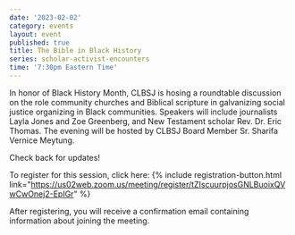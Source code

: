 ```yaml
---
date: '2023-02-02'
category: events
layout: event
published: true
title: The Bible in Black History
series: scholar-activist-encounters
time: '7:30pm Eastern Time'
---
```

In honor of Black History Month, CLBSJ is hosing a roundtable discussion on the role community churches and Biblical scripture in galvanizing social justice organizing in Black communities. Speakers will include journalists Layla Jones and Zoe Greenberg, and New Testament scholar Rev. Dr. Eric Thomas. The evening will be hosted by CLBSJ Board Member Sr. Sharifa Vernice Meytung. 

Check back for updates!

To register for this session, click here: {% include registration-button.html link="https://us02web.zoom.us/meeting/register/tZIscuurpjosGNLBuoixQVwCwOnej2-EpIGr" %}

After registering, you will receive a confirmation email containing information about joining the meeting.

